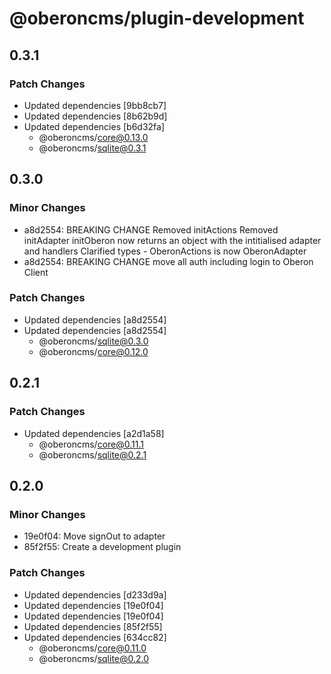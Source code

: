 # @oberoncms/plugin-development

## 0.3.1

### Patch Changes

- Updated dependencies [9bb8cb7]
- Updated dependencies [8b62b9d]
- Updated dependencies [b6d32fa]
  - @oberoncms/core@0.13.0
  - @oberoncms/sqlite@0.3.1

## 0.3.0

### Minor Changes

- a8d2554: BREAKING CHANGE Removed initActions Removed initAdapter initOberon
  now returns an object with the intitialised adapter and handlers Clarified
  types - OberonActions is now OberonAdapter
- a8d2554: BREAKING CHANGE move all auth including login to Oberon Client

### Patch Changes

- Updated dependencies [a8d2554]
- Updated dependencies [a8d2554]
  - @oberoncms/sqlite@0.3.0
  - @oberoncms/core@0.12.0

## 0.2.1

### Patch Changes

- Updated dependencies [a2d1a58]
  - @oberoncms/core@0.11.1
  - @oberoncms/sqlite@0.2.1

## 0.2.0

### Minor Changes

- 19e0f04: Move signOut to adapter
- 85f2f55: Create a development plugin

### Patch Changes

- Updated dependencies [d233d9a]
- Updated dependencies [19e0f04]
- Updated dependencies [19e0f04]
- Updated dependencies [85f2f55]
- Updated dependencies [634cc82]
  - @oberoncms/core@0.11.0
  - @oberoncms/sqlite@0.2.0
